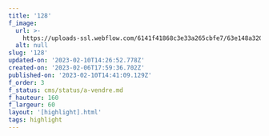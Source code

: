 ```yaml
---
title: '128'
f_image:
  url: >-
    https://uploads-ssl.webflow.com/6141f41868c3e33a265cbfe7/63e148a3201b6e6678aadda9_128-28.jpg
  alt: null
slug: '128'
updated-on: '2023-02-10T14:26:52.778Z'
created-on: '2023-02-06T17:59:36.702Z'
published-on: '2023-02-10T14:41:09.129Z'
f_order: 3
f_status: cms/status/a-vendre.md
f_hauteur: 160
f_largeur: 60
layout: '[highlight].html'
tags: highlight
---
```



